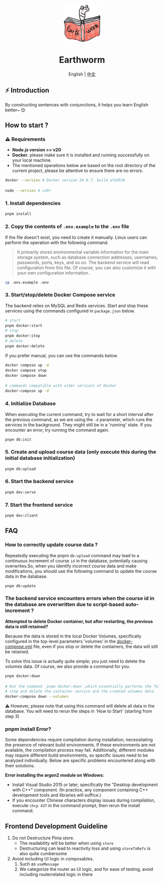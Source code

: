 <div align="center">
  <img alt="Earthworm" width="120" height="120" src="./apps/client/public/logo.png">
  <h1>Earthworm</h1>
  <span>English | <a href="./README.zh-CN.md">中文</a></span>
</div>

## ⚡ Introduction

By constructing sentences with conjunctions, it helps you learn English better~ 😊

## How to start ?

### ⚠️ Requirements

- **Node.js version >= v20**
- **Docker**. please make sure it is installed and running successfully on your local machine.
- The mentioned operations below are based on the root directory of the current project, please be attentive to ensure there are no errors.

```bash
docker --version # Docker version 24.0.7, build afdd53b

node --version # v20+
```

### 1. Install dependencies

```bash
pnpm install
```

### 2. Copy the contents of `.env.example` to the `.env` file

If the file doesn't exist, you need to create it manually. Linux users can perform the operation with the following command.

> It primarily stores environmental variable information for the main storage system, such as database connection addresses, usernames, passwords, ports, keys, and so on. The backend service will read configuration from this file. Of course, you can also customize it with your own configuration information.

```bash
cp .env.example .env
```

### 3. Start/stop/delete Docker Compose service

The backend relies on MySQL and Redis services. Start and stop these services using the commands configured in `package.json` below.

```bash
# start
pnpm docker:start
# stop
pnpm docker:stop
# delete
pnpm docker:delete
```

If you prefer manual, you can use the commands below.

```bash
docker compose up -d
docker compose stop
docker compose down

# commands compatible with older versions of Docker
docker-compose up -d
```

### 4. Initialize Database

When executing the current command, try to wait for a short interval after the previous command, as we are using the `-d` parameter, which runs the services in the background. They might still be in a 'running' state. If you encounter an error, try running the command again.

```bash
pnpm db:init
```

### 5. Create and upload course data (only execute this during the initial database initialization)

```bash
pnpm db:upload
```

### 6. Start the backend service

```bash
pnpm dev:serve
```

### 7. Start the frontend service

```bash
pnpm dev:client
```

## FAQ

### How to correctly update course data ?

Repeatedly executing the pnpm `db:upload` command may lead to a continuous increment of course `id` in the database, potentially causing overwrites.So, when you identify incorrect course data and make modifications, you should use the following command to update the course data in the database.

```bash
pnpm db:update
```

### The backend service encounters errors when the course id in the database are overwritten due to script-based auto-increment ?

**Attempted to delete Docker container, but after restarting, the previous data is still retained?**

Because the data is stored in the local Docker Volumes, specifically configured in the top-level parameters 'volumes' in the [docker-compose.yml](./docker-compose.yml) file, even if you stop or delete the containers, the data will still be retained.

To solve this issue is actually quite simple; you just need to delete the volumes data. Of course, we also provide a command for you.

```bash
pnpm docker:down

# Run the command `pnpm docker:down`,which essentially performs the following command:
# stop and delete the container service and the created volumes data
docker-compose down --volumes
```

⚠️ However, please note that using this command will delete all data in the database. You will need to rerun the steps in 'How to Start' (starting from step 3)

### pnpm install Error?

Some dependencies require compilation during installation, necessitating the presence of relevant build environments. 
If these environments are not available, the compilation process may fail. Additionally, different modules may require different build environments, so specific issues need to be analyzed individually. 
Below are specific problems encountered along with their solutions.

**Error installing the argon2 module on Windows:**
- Install Visual Studio 2015 or later, specifically the "Desktop development with C++" component. (In practice, any component containing C++ development tools and libraries will suffice.)
- If you encounter Chinese characters display issues during compilation, execute `chcp 437` in the command prompt, then rerun the install command.


## Frontend Development Guideline

1. Do not Destructure Pinia store.
   - The readability will be better when using `store`
   - Destructuring can lead to reactivity loss and using `storeToRefs` is also quite cumbersome
2. Avoid including UI logic in composables.
   1. Such as `useMessage`
   2. We categorize the router as UI logic, and for ease of testing, avoid including routerrelated logic in there
